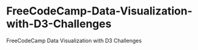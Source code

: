 # FreeCodeCamp-Data-Visualization-with-D3-Challenges
FreeCodeCamp Data Visualization with D3 Challenges
